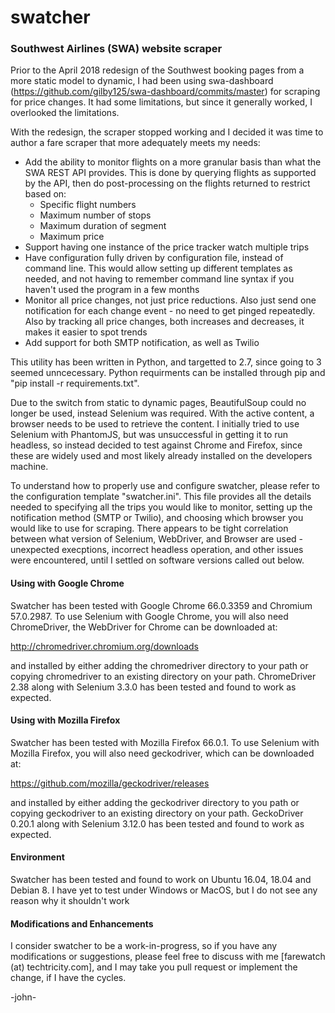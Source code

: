 # swatcher
### Southwest Airlines (SWA) website scraper

Prior to the April 2018 redesign of the Southwest booking pages from a more static model to dynamic, I had been using swa-dashboard (https://github.com/gilby125/swa-dashboard/commits/master) for scraping for price changes. It had some limitations, but since it generally worked, I overlooked the limitations.

With the redesign, the scraper stopped working and I decided it was time to author a fare scraper that more adequately meets my needs:
* Add the ability to monitor flights on a more granular basis than what the SWA REST API provides. This is done by querying flights as supported by the API, then do post-processing on the flights returned to restrict based on:
  * Specific flight numbers
  * Maximum number of stops
  * Maximum duration of segment
  * Maximum price
* Support having one instance of the price tracker watch multiple trips
* Have configuration fully driven by configuration file, instead of command line. This would allow setting up different templates as needed, and not having to remember command line syntax if you haven't used the program in a few months
* Monitor all price changes, not just price reductions. Also just send one notification for each change event - no need to get pinged repeatedly. Also by tracking all price changes, both increases and decreases, it makes it easier to spot trends
* Add support for both SMTP notification, as well as Twilio

This utility has been written in Python, and targetted to 2.7, since going to 3 seemed unncecessary. Python requirments can be installed through pip and "pip install -r requirements.txt".

Due to the switch from static to dynamic pages, BeautifulSoup could no longer be used, instead Selenium was required. With the active content, a browser needs to be used to retrieve the content. I initially tried to use Selenium with PhantomJS, but was unsuccessful in getting it to run headless, so instead decided to test against Chrome and Firefox, since these are widely used and most likely already installed on the developers machine.

To understand how to properly use and configure swatcher, please refer to the configuration template "swatcher.ini". This file provides all the details needed to specifying all the trips you would like to monitor, setting up the notification method (SMTP or Twilio), and choosing which browser you would like to use for scraping. There appears to be tight correlation between what version of Selenium, WebDriver, and Browser are used - unexpected execptions, incorrect headless operation, and other issues were encountered, until I settled on software versions called out below.

#### Using with Google Chrome

Swatcher has been tested with Google Chrome 66.0.3359 and Chromium 57.0.2987. To use Selenium with Google Chrome, you will also need ChromeDriver, the WebDriver for Chrome can be downloaded at:

http://chromedriver.chromium.org/downloads

and installed by either adding the chromedriver directory to your path or copying chromedriver to an existing directory on your path. ChromeDriver 2.38 along with Selenium 3.3.0 has been tested and found to work as expected.

#### Using with Mozilla Firefox

Swatcher has been tested with Mozilla Firefox 66.0.1. To use Selenium with Mozilla Firefox, you will also need geckodriver, which can be downloaded at:

https://github.com/mozilla/geckodriver/releases

and installed by either adding the geckodriver directory to you path or copying geckodriver to an existing directory on your path. GeckoDriver 0.20.1 along with Selenium 3.12.0 has been tested and found to work as expected.


#### Environment

Swatcher has been tested and found to work on Ubuntu 16.04, 18.04 and Debian 8. I have yet to test under Windows or MacOS, but I do not see any reason why it shouldn't work

#### Modifications and Enhancements

I consider swatcher to be a work-in-progress, so if you have any modifications or suggestions, please feel free to discuss with me [farewatch (at) techtricity.com], and I may take you pull request or implement the change, if I have the cycles.

-john-
